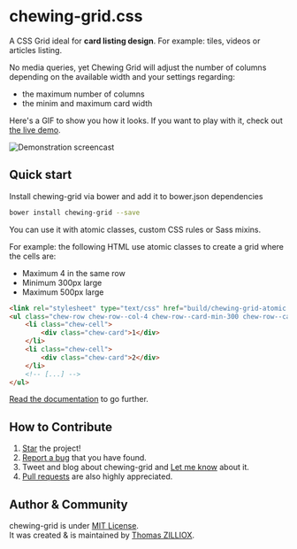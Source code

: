chewing-grid.css
======

A CSS Grid ideal for **card listing design**. For example: tiles, videos or articles listing.

No media queries, yet Chewing Grid will adjust the number of columns depending on the available width and your settings regarding:

* the maximum number of columns
* the minim and maximum card width

Here's a GIF to show you how it looks.
If you want to play with it, check out [the live demo](http://tzi.github.io/chewing-grid.css).

![Demonstration screencast](http://tzi.github.io/chewing-grid.css/demo.gif)

 
Quick start
-------

Install chewing-grid via bower and add it to bower.json dependencies

```sh
bower install chewing-grid --save
``` 

You can use it with atomic classes, custom CSS rules or Sass mixins.

For example: the following HTML use atomic classes to create a grid where the cells are:

 * Maximum 4 in the same row
 * Minimum 300px large
 * Maximum 500px large

```html
<link rel="stylesheet" type="text/css" href="build/chewing-grid-atomic.css"/>
<ul class="chew-row chew-row--col-4 chew-row--card-min-300 chew-row--card-min-500">
    <li class="chew-cell">
        <div class="chew-card">1</div>
    </li>
    <li class="chew-cell">
        <div class="chew-card">2</div>
    </li>
    <!-- [...] -->
</ul>
```

[Read the documentation](https://github.com/tzi/chewing-grid.css/blob/master/DOCUMENTATION.md) to go further.


How to Contribute
--------

1. [Star](https://github.com/tzi/chewing-grid.css/stargazers) the project!
2. [Report a bug](https://github.com/tzi/chewing-grid.css/issues/new) that you have found.
3. Tweet and blog about chewing-grid and [Let me know](https://twitter.com/iamtzi) about it.
4. [Pull requests](https://github.com/tzi/chewing-grid/blob/master/CONTRIBUTING.md) are also highly appreciated.


Author & Community
--------

chewing-grid is under [MIT License](http://tzi.mit-license.org/).<br>
It was created & is maintained by [Thomas ZILLIOX](http://tzi.fr).